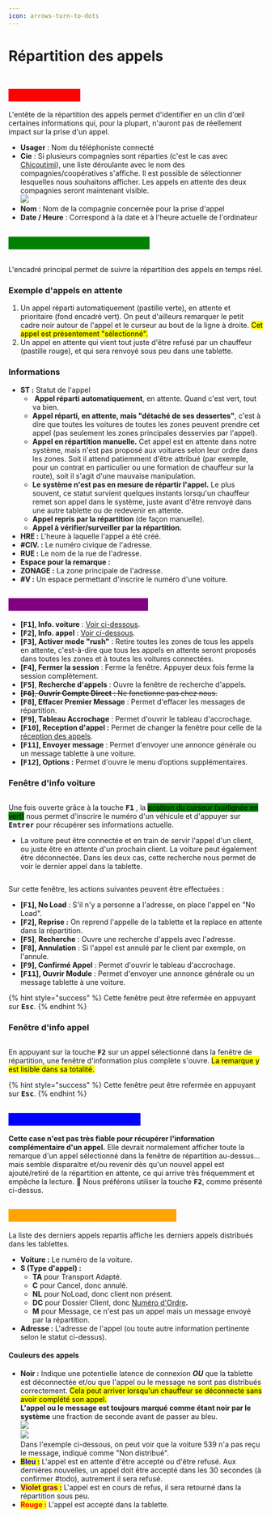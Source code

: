 ```yaml
---
icon: arrows-turn-to-dots
---
```


# Répartition des appels

<figure><img src="../../.gitbook/assets/repartition-1 (1).png" alt=""><figcaption></figcaption></figure>

## <mark style="color:red;background-color:red;">Rouge, entête</mark>

L'entête de la répartition des appels permet d'identifier en un clin d'œil certaines informations qui, pour la plupart, n'auront pas de réellement impact sur la prise d'un appel.

* **Usager** : Nom du téléphoniste connecté
* **Cie** : Si plusieurs compagnies sont réparties (c'est le cas avec [Chicoutimi](../../10.-coop-taxi-unis.md)), une liste déroulante avec le nom des compagnies/coopératives s'affiche. Il est possible de sélectionner lesquelles nous souhaitons afficher. Les appels en attente des deux compagnies seront maintenant visible.\
  ![](../../.gitbook/assets/image.png)
* **Nom** : Nom de la compagnie concernée pour la prise d'appel
* **Date / Heure** : Correspond à la date et à l'heure actuelle de l'ordinateur

## <mark style="color:green;background-color:green;">Vert, répartition des appels</mark>

<figure><img src="../../.gitbook/assets/image (11).png" alt=""><figcaption></figcaption></figure>

L'encadré principal permet de suivre la répartition des appels en temps réel.

### Exemple d'appels en attente

1. Un appel réparti automatiquement (pastille verte), en attente et prioritaire (fond encadré vert). On peut d'ailleurs remarquer le petit cadre noir autour de l'appel et le curseur au bout de la ligne à droite. <mark style="background-color:yellow;">Cet appel est présentement "sélectionné".</mark>
2. Un appel en attente qui vient tout juste d'être refusé par un chauffeur (pastille rouge), et qui sera renvoyé sous peu dans une tablette.

### Informations

* **ST :** Statut de l'appel
  * <img src="../../.gitbook/assets/image (12).png" alt="" data-size="line"> **Appel réparti automatiquement**, en attente. Quand c'est vert, tout va bien.
  * <img src="../../.gitbook/assets/image (13).png" alt="" data-size="line">**Appel réparti, en attente, mais "détaché de ses dessertes"**, c'est à dire que toutes les voitures de toutes les zones peuvent prendre cet appel (pas seulement les zones principales desservies par l'appel).
  * <img src="../../.gitbook/assets/image (14).png" alt="" data-size="line">**Appel en répartition manuelle.** Cet appel est en attente dans notre système, mais n'est pas proposé aux voitures selon leur ordre dans les zones. Soit il attend patiemment d'être attribué (par exemple, pour un contrat en particulier ou une formation de chauffeur sur la route), soit il s'agit d'une mauvaise manipulation.
  * <img src="../../.gitbook/assets/image (15).png" alt="" data-size="line">**Le système n'est pas en mesure de répartir l'appel.** Le plus souvent, ce statut survient quelques instants lorsqu'un chauffeur remet son appel dans le système, juste avant d'être renvoyé dans une autre tablette ou de redevenir en attente.
  * <img src="../../.gitbook/assets/image (16).png" alt="" data-size="line">**Appel repris par la répartition** (de façon manuelle).
  * <img src="../../.gitbook/assets/image (17).png" alt="" data-size="line">**Appel à vérifier/surveiller par la répartition.**
* **HRE :** L'heure à laquelle l'appel a été créé.
* **#CIV. :** Le numéro civique de l'adresse.
* **RUE :** Le nom de la rue de l'adresse.
* **Espace pour la remarque :**&#x20;
* **ZONAGE :** La zone principale de l'adresse.
* **#V :** Un espace permettant d'inscrire le numéro d'une voiture.

## <mark style="color:purple;background-color:purple;">Violet, touches de fonction</mark>

* **\[**<kbd>**F1**</kbd>**], Info. voiture** : [Voir ci-dessous](repartition-des-appels.md#fenetre-dinfo-voiture).
* **\[**<kbd>**F2**</kbd>**], Info. appel** : [Voir ci-dessous](repartition-des-appels.md#fenetre-dinfo-appel).
* **\[**<kbd>**F3**</kbd>**], Activer mode "rush"** : Retire toutes les zones de tous les appels en attente, c'est-à-dire que tous les appels en attente seront proposés dans toutes les zones et à toutes les voitures connectées.
* **\[**<kbd>**F4**</kbd>**], Fermer la session** : Ferme la fenêtre. Appuyer deux fois ferme la session complètement.
* **\[**<kbd>**F5**</kbd>**]**, **Recherche d'appels** : Ouvre la fenêtre de recherche d'appels.
* ~~**\[**<kbd>**F6**</kbd>**]**, **Ouvrir Compte Direct** : Ne fonctionne pas chez nous.~~
* **\[**<kbd>**F8**</kbd>**], Effacer Premier Message** : Permet d'effacer les messages de répartition.
* **\[**<kbd>**F9**</kbd>**], Tableau Accrochage** : Permet d'ouvrir le tableau d'accrochage.
* **\[**<kbd>**F10**</kbd>**], Reception d'appel :** Permet de changer la fenêtre pour celle de la [réception des appels](reception-des-appels.md).
* **\[**<kbd>**F11**</kbd>**], Envoyer message** : Permet d'envoyer une annonce générale ou un message tablette à une voiture.
* **\[**<kbd>**F12**</kbd>**], Options :** Permet d'ouvre le menu d’options supplémentaires.

### Fenêtre d'info voiture

<figure><img src="../../.gitbook/assets/Capture d’écran 2025-07-18 101431 (1).png" alt=""><figcaption></figcaption></figure>

Une fois ouverte grâce à la touche <kbd>**F1**</kbd> , la <mark style="background-color:green;">position du curseur (surlignée en vert)</mark> nous permet d'inscrire le numéro d'un véhicule et d'appuyer sur <kbd>**Entrer**</kbd> pour récupérer ses informations actuelle.

* La voiture peut être connectée et en train de servir l'appel d'un client, ou juste être en attente d'un prochain client. La voiture peut également être déconnectée. Dans les deux cas, cette recherche nous permet de voir le dernier appel dans la tablette.

<figure><img src="../../.gitbook/assets/Capture d’écran 2025-07-18 103707.png" alt=""><figcaption></figcaption></figure>

Sur cette fenêtre, les actions suivantes peuvent être effectuées :

* **\[**<kbd>**F1**</kbd>**], No Load** : S'il n'y a personne a l'adresse, on place l'appel en "No Load".
* **\[**<kbd>**F2**</kbd>**], Reprise :** On reprend l'appelle de la tablette et la replace en attente dans la répartition.
* **\[**<kbd>**F5**</kbd>**]**, **Recherche** : Ouvre une recherche d'appels avec l'adresse.
* **\[**<kbd>**F8**</kbd>**], Annulation** : Si l'appel est annulé par le client par exemple, on l'annule.
* **\[**<kbd>**F9**</kbd>**], Confirmé Appel** : Permet d'ouvrir le tableau d'accrochage.
* **\[**<kbd>**F11**</kbd>**], Ouvrir Module** : Permet d'envoyer une annonce générale ou un message tablette à une voiture.

{% hint style="success" %}
Cette fenêtre peut être refermée en appuyant sur <kbd>**Esc**</kbd>.
{% endhint %}

### Fenêtre d'info appel

<figure><img src="../../.gitbook/assets/Capture d’écran 2025-07-18 103227.png" alt=""><figcaption></figcaption></figure>

En appuyant sur la touche <kbd>**F2**</kbd> sur un appel sélectionné dans la fenêtre de répartition, une fenêtre d'information plus complète s'ouvre. <mark style="background-color:yellow;">La remarque y est lisible dans sa totalité.</mark>

{% hint style="success" %}
Cette fenêtre peut être refermée en appuyant sur <kbd>**Esc**</kbd>.
{% endhint %}

## <mark style="color:blue;background-color:blue;">Bleu, remarque de l'appel</mark>

**Cette case n'est pas très fiable pour récupérer l'information complémentaire d'un appel.** Elle devrait normalement afficher toute la remarque d'un appel sélectionné dans la fenêtre de répartition au-dessus... mais semble disparaitre et/ou revenir dès qu'un nouvel appel est ajouté/retiré de la répartition en attente, ce qui arrive très fréquemment et empêche la lecture. 🫠 Nous préférons utiliser la touche <kbd>**F2**</kbd>, comme présenté ci-dessus.

## <mark style="color:orange;background-color:orange;">Orange, derniers appels répartis</mark>

La liste des derniers appels repartis affiche les derniers appels distribués dans les tablettes.

* **Voiture :** Le numéro de la voiture.
* **S (Type d'appel) :**&#x20;
  * **TA** pour Transport Adapté.
  * **C** pour Cancel, donc annulé.
  * **NL** pour NoLoad, donc client non présent.
  * **DC** pour Dossier Client, donc [Numéro d'Ordre](../../11.-numeros-dordre.md)**.**
  * **M** pour Message, ce n'est pas un appel mais un message envoyé par la répartition.
* **Adresse :** L'adresse de l'appel (ou toute autre information pertinente selon le statut ci-dessus).

#### Couleurs des appels

* **Noir :** Indique une potentielle latence de connexion _**OU**_ que la tablette est déconnectée et/ou que l'appel ou le message ne sont pas distribués correctement. <mark style="background-color:yellow;">Cela peut arriver lorsqu'un chauffeur se déconnecte sans avoir complété son appel.</mark> \
  **L'appel ou le message est toujours marqué comme étant noir par le système** une fraction de seconde avant de passer au bleu.\
  ![](<../../.gitbook/assets/image (2).png>)\
  ![](<../../.gitbook/assets/image (1) (1).png>)\
  Dans l'exemple ci-dessous, on peut voir que la voiture 539 n'a pas reçu le message, indiqué comme "Non distribué".
* <mark style="color:blue;">**Bleu :**</mark> L'appel est en attente d'être accepté ou d'être refusé. Aux dernières nouvelles, un appel doit être accepté dans les 30 secondes (à confirmer #todo), autrement il sera refusé.
* <mark style="color:purple;">**Violet gras :**</mark> L'appel est en cours de refus, il sera retourné dans la répartition sous peu.
* <mark style="color:red;">**Rouge :**</mark> L'appel est accepté dans la tablette.
